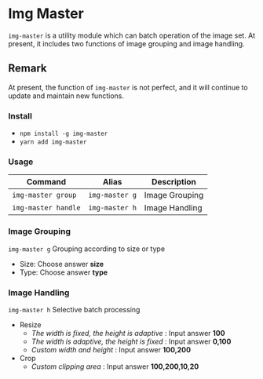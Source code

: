 # Img Master

`img-master` is a utility module which can batch operation of the image set. At present, it includes two functions of image grouping and image handling.

## Remark

At present, the function of `img-master` is not perfect, and it will continue to update and maintain new functions.

### Install

- `npm install -g img-master`
- `yarn add img-master`

### Usage

Command | Alias | Description
-- | -- | --
`img-master group` | `img-master g` | Image Grouping
`img-master handle` | `img-master h` | Image Handling

### Image Grouping

`img-master g` Grouping according to size or type

- Size: Choose answer **size**
- Type: Choose answer **type**

### Image Handling

`img-master h` Selective batch processing

- Resize
	- *The width is fixed, the height is adaptive* : Input answer **100**
	- *The width is adaptive, the height is fixed* : Input answer **0,100**
	- *Custom width and height* : Input answer **100,200**
- Crop
	- *Custom clipping area* : Input answer **100,200,10,20**
